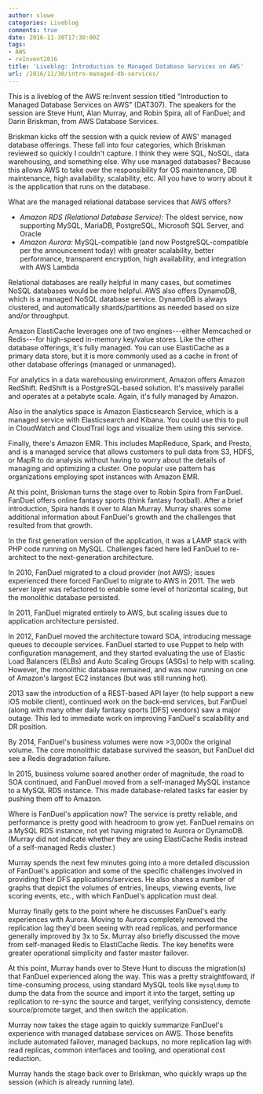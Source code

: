 ```yaml
---
author: slowe
categories: Liveblog
comments: true
date: 2016-11-30T17:30:00Z
tags:
- AWS
- reInvent2016
title: 'Liveblog: Introduction to Managed Database Services on AWS'
url: /2016/11/30/intro-managed-db-services/
---
```


This is a liveblog of the AWS re:Invent session titled "Introduction to Managed Database Services on AWS" (DAT307). The speakers for the session are Steve Hunt, Alan Murray, and Robin Spira, all of FanDuel; and Darin Briskman, from AWS Database Services.

Briskman kicks off the session with a quick review of AWS' managed database offerings. These fall into four categories, which Briskman reviewed so quickly I couldn't capture. I think they were SQL, NoSQL, data warehousing, and something else. Why use managed databases? Because this allows AWS to take over the responsibility for OS maintenance, DB maintenance, high availability, scalability, etc. All you have to worry about it is the application that runs on the database.

What are the managed relational database services that AWS offers?

* _Amazon RDS (Relational Database Service):_ The oldest service, now supporting MySQL, MariaDB, PostgreSQL, Microsoft SQL Server, and Oracle
* _Amazon Aurora:_ MySQL-compatible (and now PostgreSQL-compatible per the announcement today) with greater scalability, better performance, transparent encryption, high availability, and integration with AWS Lambda

Relational databases are really helpful in many cases, but sometimes NoSQL databases would be more helpful. AWS also offers DynamoDB, which is a managed NoSQL database service. DynamoDB is always clustered, and automatically shards/partitions as needed based on size and/or throughput.

Amazon ElastiCache leverages one of two engines---either Memcached or Redis---for high-speed in-memory key/value stores. Like the other database offerings, it's fully managed. You can use ElastiCache as a primary data store, but it is more commonly used as a cache in front of other database offerings (managed or unmanaged).

For analytics in a data warehousing environment, Amazon offers Amazon RedShift. RedShift is a PostgreSQL-based solution. It's massively parallel and operates at a petabyte scale. Again, it's fully managed by Amazon.

Also in the analytics space is Amazon Elasticsearch Service, which is a managed service with Elasticsearch and Kibana. You could use this to pull in CloudWatch and CloudTrail logs and visualize them using this service.

Finally, there's Amazon EMR. This includes MapReduce, Spark, and Presto, and is a managed service that allows customers to pull data from S3, HDFS, or MapR to do analysis without having to worry about the details of managing and optimizing a cluster. One popular use pattern has organizations employing spot instances with Amazon EMR.

At this point, Briskman turns the stage over to Robin Spira from FanDuel. FanDuel offers online fantasy sports (think fantasy football). After a brief introduction, Spira hands it over to Alan Murray. Murray shares some additional information about FanDuel's growth and the challenges that resulted from that growth.

In the first generation version of the application, it was a LAMP stack with PHP code running on MySQL. Challenges faced here led FanDuel to re-architect to the next-generation architecture.

In 2010, FanDuel migrated to a cloud provider (not AWS); issues experienced there forced FanDuel to migrate to AWS in 2011. The web server layer was refactored to enable some level of horizontal scaling, but the monolithic database persisted.

In 2011, FanDuel migrated entirely to AWS, but scaling issues due to application architecture persisted.

In 2012, FanDuel moved the architecture toward SOA, introducing message queues to decouple services. FanDuel started to use Puppet to help with configuration management, and they started evaluating the use of Elastic Load Balancers (ELBs) and Auto Scaling Groups (ASGs) to help with scaling. However, the monolithic database remained, and was now running on one of Amazon's largest EC2 instances (but was still running hot).

2013 saw the introduction of a REST-based API layer (to help support a new iOS mobile client), continued work on the back-end services, but FanDuel (along with many other daily fantasy sports [DFS] vendors) saw a major outage. This led to immediate work on improving FanDuel's scalability and DR position.

By 2014, FanDuel's business volumes were now >3,000x the original volume. The core monolithic database survived the season, but FanDuel did see a Redis degradation failure.

In 2015, business volume soared another order of magnitude, the road to SOA continued, and FanDuel moved from a self-managed MySQL instance to a MySQL RDS instance. This made database-related tasks far easier by pushing them off to Amazon.

Where is FanDuel's application now? The service is pretty reliable, and performance is pretty good with headroom to grow yet. FanDuel remains on a MySQL RDS instance, not yet having migrated to Aurora or DynamoDB. (Murray did not indicate whether they are using ElastiCache Redis instead of a self-managed Redis cluster.)

Murray spends the next few minutes going into a more detailed discussion of FanDuel's application and some of the specific challenges involved in providing their DFS applications/services. He also shares a number of graphs that depict the volumes of entries, lineups, viewing events, live scoring events, etc., with which FanDuel's application must deal.

Murray finally gets to the point where he discusses FanDuel's early experiences with Aurora. Moving to Aurora completely removed the replication lag they'd been seeing with read replicas, and performance generally improved by 3x to 5x. Murray also briefly discussed the move from self-managed Redis to ElastiCache Redis. The key benefits were greater operational simplicity and faster master failover.

At this point, Murray hands over to Steve Hunt to discuss the migration(s) that FanDuel experienced along the way. This was a pretty straightfoward, if time-consuming process, using standard MySQL tools like `mysqldump` to dump the data from the source and import it into the target, setting up replication to re-sync the source and target, verifying consistency, demote source/promote target, and then switch the application.

Murray now takes the stage again to quickly summarize FanDuel's experience with managed database services on AWS. Those benefits include automated failover, managed backups, no more replication lag with read replicas, common interfaces and tooling, and operational cost reduction.

Murray hands the stage back over to Briskman, who quickly wraps up the session (which is already running late).
